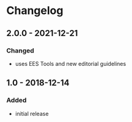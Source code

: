 # Changelog

## 2.0.0 - 2021-12-21

### Changed

- uses EES Tools and new editorial guidelines


## 1.0 - 2018-12-14

### Added

- initial release

